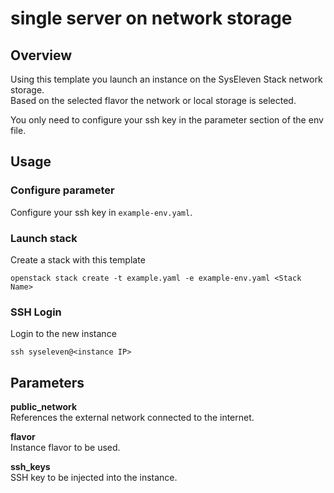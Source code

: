 # single server on network storage

## Overview

Using this template you launch an instance on the SysEleven Stack network storage.  
Based on the selected flavor the network or local storage is selected.

You only need to configure your ssh key in the parameter section of the env file.

## Usage

### Configure parameter

Configure your ssh key in `example-env.yaml`.

### Launch stack

Create a stack with this template

```shell
openstack stack create -t example.yaml -e example-env.yaml <Stack Name>
```

### SSH Login

Login to the new instance

```shell
ssh syseleven@<instance IP>
```

## Parameters

**public_network**  
References the external network connected to the internet.

**flavor**  
Instance flavor to be used.

**ssh_keys**  
SSH key to be injected into the instance.